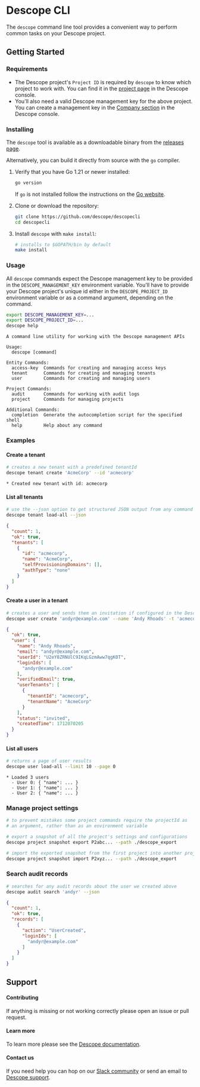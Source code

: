 
# Descope CLI

The `descope` command line tool provides a convenient way to perform common tasks on your Descope project.

## Getting Started

### Requirements

- The Descope project's `Project ID` is required by `descope` to know which project
  to work with. You can find it in the [project page](https://app.descope.com/settings/project)
  in the Descope console.
- You'll also need a valid Descope management key for the above project. You can create
  a management key in the [Company section](https://app.descope.com/settings/company) in
  the Descope console.

### Installing

The `descope` tool is available as a downloadable binary from the [releases page](https://github.com/descope/descopecli/releases/latest).

Alternatively, you can build it directly from source with the `go` compiler.

1.  Verify that you have Go 1.21 or newer installed:

    ```bash
    go version
    ```

    If `go` is not installed follow the instructions on the [Go website](https://go.dev/dl).

2.  Clone or download the repository:

    ```bash
    git clone https://github.com/descope/descopecli
    cd descopecli
    ``` 

3.  Install `descope` with `make install`:

    ```bash
    # installs to $GOPATH/bin by default
    make install
    ```

### Usage

All `descope` commands expect the Descope management key to be provided in
the `DESCOPE_MANAGEMENT_KEY` environment variable. You'll have to provide your
Descope project's unique id either in the `DESCOPE_PROJECT_ID` environment
variable or as a command argument, depending on the command.

```bash
export DESCOPE_MANAGEMENT_KEY=...
export DESCOPE_PROJECT_ID=...
descope help
```
```
A command line utility for working with the Descope management APIs

Usage:
  descope [command]

Entity Commands:
  access-key  Commands for creating and managing access keys
  tenant      Commands for creating and managing tenants
  user        Commands for creating and managing users

Project Commands:
  audit       Commands for working with audit logs
  project     Commands for managing projects

Additional Commands:
  completion  Generate the autocompletion script for the specified shell
  help        Help about any command
```

### Examples

#### Create a tenant

```bash
# creates a new tenant with a predefined tenantId
descope tenant create 'AcmeCorp' --id 'acmecorp'
```
```
* Created new tenant with id: acmecorp
```

#### List all tenants

```bash
# use the --json option to get structured JSON output from any command
descope tenant load-all --json
```
```json
{
  "count": 1,
  "ok": true,
  "tenants": [
    {
      "id": "acmecorp",
      "name": "AcmeCorp",
      "selfProvisioningDomains": [],
      "authType": "none"
    }
  ]
}
```

#### Create a user in a tenant

```bash
# creates a user and sends them an invitation if configured in the Descope console
descope user create 'andyr@example.com' --name 'Andy Rhoads' -t 'acmecorp' --json
```
```json
{
  "ok": true,
  "user": {
    "name": "Andy Rhoads",
    "email": "andyr@example.com",
    "userId": "U2eY8ZRNUlC9IKqLGzmAww7qgK0T",
    "loginIds": [
      "andyr@example.com"
    ],
    "verifiedEmail": true,
    "userTenants": [
      {
        "tenantId": "acmecorp",
        "tenantName": "AcmeCorp"
      }
    ],
    "status": "invited",
    "createdTime": 1712070205
  }
}
```

#### List all users

```bash
# returns a page of user results
descope user load-all --limit 10 --page 0
```
```
* Loaded 3 users
  - User 0: { "name": ... }
  - User 1: { "name": ... }
  - User 2: { "name": ... }
```

### Manage project settings

```bash
# to prevent mistakes some project commands require the projectId as
# an argument, rather than as an environment variable

# export a snapshot of all the project's settings and configurations
descope project snapshot export P2abc... --path ./descope_export

# import the exported snapshot from the first project into another project
descope project snapshot import P2xyz... --path ./descope_export
```

### Search audit records

```bash
# searches for any audit records about the user we created above
descope audit search 'andyr' --json
```
```json
{
  "count": 1,
  "ok": true,
  "records": [
    {
      "action": "UserCreated",
      "loginIds": [
        "andyr@example.com"
      ]
    }
  ]
}
```

## Support

#### Contributing

If anything is missing or not working correctly please open an issue or pull request.

#### Learn more

To learn more please see the [Descope documentation](https://docs.descope.com).

#### Contact us

If you need help you can hop on our [Slack community](https://www.descope.com/community) or send an email to [Descope support](mailto:support@descope.com).
